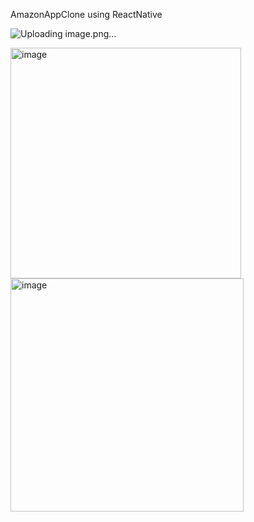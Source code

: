 AmazonAppClone using ReactNative

![Uploading image.png…]()


<img width="369" alt="image" src="https://github.com/ychandiniml/AmazonAppClone/assets/104729699/510f6d7c-2183-4aac-b6fb-2125f63539c6">


<img width="373" alt="image" src="https://github.com/ychandiniml/AmazonAppClone/assets/104729699/307c17b9-c035-4034-9add-390e3aa597e8">

